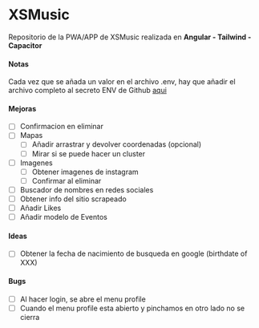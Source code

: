 # XSMusic

Repositorio de la PWA/APP de XSMusic realizada en **Angular - Tailwind - Capacitor**

#### Notas

Cada vez que se añada un valor en el archivo .env, hay que añadir el archivo completo al secreto ENV de Github [aqui](https://github.com/josexs/xsmusic-app/settings/secrets/actions)

#### Mejoras

- [ ] Confirmacion en eliminar
- [ ] Mapas
  - [ ] Añadir arrastrar y devolver coordenadas (opcional)
  - [ ] Mirar si se puede hacer un cluster
- [ ] Imagenes
  - [ ] Obtener imagenes de instagram
  - [ ] Confirmar al eliminar
- [ ] Buscador de nombres en redes sociales
- [ ] Obtener info del sitio scrapeado
- [ ] Añadir Likes
- [ ] Añadir modelo de Eventos

#### Ideas

- [ ] Obtener la fecha de nacimiento de busqueda en google (birthdate of XXX)

#### Bugs

- [ ] Al hacer login, se abre el menu profile
- [ ] Cuando el menu profile esta abierto y pinchamos en otro lado no se cierra
